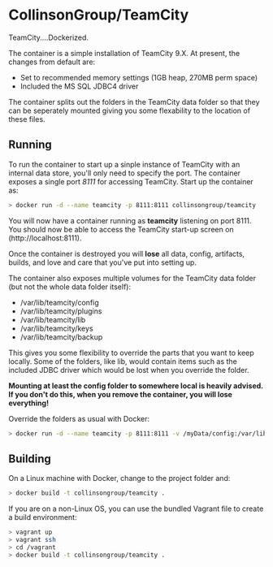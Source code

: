 # CollinsonGroup/TeamCity

TeamCity....Dockerized.

The container is a simple installation of TeamCity 9.X. At present, the changes from default are:
- Set to recommended memory settings (1GB heap, 270MB perm space)
- Included the MS SQL JDBC4 driver

The container splits out the folders in the TeamCity data folder so that they can be seperately mounted giving you some flexability to the location of these files. 

## Running 

To run the container to start up a sinple instance of TeamCity with an internal data store, you'll only need to specify the port. The container exposes a single port *8111* for accessing TeamCity. Start up the container as:

```bash
> docker run -d --name teamcity -p 8111:8111 collinsongroup/teamcity
```

You will now have a container running as **teamcity** listening on port 8111. You should now be able to access the TeamCity start-up screen on (http://localhost:8111).

Once the container is destroyed you will **lose** all data, config, artifacts, builds, and love and care that you've put into setting up.

The container also exposes multiple volumes for the TeamCity data folder (but not the whole data folder itself): 
- /var/lib/teamcity/config
- /var/lib/teamcity/plugins
- /var/lib/teamcity/lib
- /var/lib/teamcity/keys
- /var/lib/teamcity/backup

This gives you some flexibility to override the parts that you want to keep locally. Some of the folders, like lib, would contain items such as the included JDBC driver which would be lost when you override the folder.  

**Mounting at least the config folder to somewhere local is heavily advised. If you don't do this, when you remove the container, you will lose everything!**

Override the folders as usual with Docker:

```bash
> docker run -d --name teamcity -p 8111:8111 -v /myData/config:/var/lib/teamcity/config -v /somewhere/else/keys:/var/lib/teamcity/keys collinsongroup/teamcity
```


## Building

On a Linux machine with Docker, change to the project folder and:

```bash
> docker build -t collinsongroup/teamcity .
```

If you are on a non-Linux OS, you can use the bundled Vagrant file to create a build environment:

```bash
> vagrant up
> vagrant ssh
> cd /vagrant
> docker build -t collinsongroup/teamcity .
```
